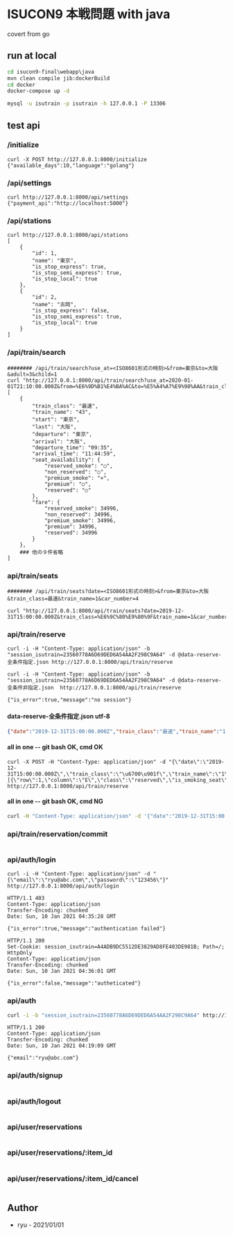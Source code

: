 # ISUCON9 本戦問題  with java

covert from go

## run at local

```bat
cd isucon9-final\webapp\java
mvn clean compile jib:dockerBuild
cd docker
docker-compose up -d

mysql -u isutrain -p isutrain -h 127.0.0.1 -P 13306
```



## test api

### /initialize

```
curl -X POST http://127.0.0.1:8000/initialize
{"available_days":10,"language":"golang"}
```

### /api/settings

```
curl http://127.0.0.1:8000/api/settings
{"payment_api":"http://localhost:5000"}
```

### /api/stations

```
curl http://127.0.0.1:8000/api/stations
[
    {
        "id": 1,
        "name": "東京",
        "is_stop_express": true,
        "is_stop_semi_express": true,
        "is_stop_local": true
    },
    {
        "id": 2,
        "name": "古岡",
        "is_stop_express": false,
        "is_stop_semi_express": true,
        "is_stop_local": true
    }
]
```

### /api/train/search

```
######## /api/train/search?use_at=<ISO8601形式の時刻>&from=東京&to=大阪&adult=3&child=1
curl "http://127.0.0.1:8000/api/train/search?use_at=2020-01-01T21:10:00.000Z&from=%E6%9D%B1%E4%BA%AC&to=%E5%A4%A7%E9%98%AA&train_class=%E6%9C%80%E9%80%9F&adult=3&child=1"
[
    {
        "train_class": "最速",
        "train_name": "43",
        "start": "東京",
        "last": "大阪",
        "departure": "東京",
        "arrival": "大阪",
        "departure_time": "09:35",
        "arrival_time": "11:44:59",
        "seat_availability": {
            "reserved_smoke": "○",
            "non_reserved": "○",
            "premium_smoke": "×",
            "premium": "○",
            "reserved": "○"
        },
        "fare": {
            "reserved_smoke": 34996,
            "non_reserved": 34996,
            "premium_smoke": 34996,
            "premium": 34996,
            "reserved": 34996
        }
    },
    ### 他の９件省略
]
```

### api/train/seats

```
######## /api/train/seats?date=<ISO8601形式の時刻>&from=東京&to=大阪&train_class=最速&train_name=1&car_number=4

curl "http://127.0.0.1:8000/api/train/seats?date=2019-12-31T15:00:00.000Z&train_class=%E6%9C%80%E9%80%9F&train_name=1&car_number=4&from=%E6%9D%B1%E4%BA%AC&to=%E5%A4%A7%E9%98%AA"
```

### api/train/reserve

```
curl -i -H "Content-Type: application/json" -b "session_isutrain=23560778A6D69DED6A54AA2F298C9A64" -d @data-reserve-全条件指定.json http://127.0.0.1:8000/api/train/reserve

curl -i -H "Content-Type: application/json" -b "session_isutrain=23560778A6D69DED6A54AA2F298C9A64" -d @data-reserve-全条件非指定.json  http://127.0.0.1:8000/api/train/reserve

{"is_error":true,"message":"no session"}
```

#### data-reserve-全条件指定.json     utf-8

```json
{"date":"2019-12-31T15:00:00.000Z","train_class":"最速","train_name":"1","car_number":4,"seat_class":"reserved","departure":"東京","arrival":"大阪","child":0,"adult":1,"column":"","seats":[{"row":1,"column":"E","class":"reserved","is_smoking_seat":false,"is_occupied":false,"text":"○","disabled":false,"selected":true}]}
```

#### all in one --  git bash OK,  cmd OK

```
curl -X POST -H "Content-Type: application/json" -d "{\"date\":\"2019-12-31T15:00:00.000Z\",\"train_class\":\"\u6700\u901f\",\"train_name\":\"1\",\"car_number\":4,\"seat_class\":\"reserved\",\"departure\":\"\u6771\u4eac\",\"arrival\":\"\u5927\u962a\",\"child\":0,\"adult\":1,\"column\":\"\",\"seats\":[{\"row\":1,\"column\":\"E\",\"class\":\"reserved\",\"is_smoking_seat\":false,\"is_occupied\":false,\"text\":\"\u25cb\",\"disabled\":false,\"selected\":true}]}" http://127.0.0.1:8000/api/train/reserve
```

#### all in one   -- git bash OK,  cmd NG

```bash
curl -H "Content-Type: application/json" -d '{"date":"2019-12-31T15:00:00.000Z","train_class":"\u6700\u901f","train_name":"1","car_number":4,"seat_class":"reserved","departure":"\u6771\u4eac","arrival":"\u5927\u962a","child":0,"adult":1,"column":"","seats":[{"row":1,"column":"E","class":"reserved","is_smoking_seat":false,"is_occupied":false,"text":"\u25cb","disabled":false,"selected":true}]}' http://127.0.0.1:8000/api/train/reserve
```





### api/train/reservation/commit

```

```

### api/auth/login

```
curl -i -H "Content-Type: application/json" -d "{\"email\":\"ryu@abc.com\",\"password\":\"123456\"}"  http://127.0.0.1:8000/api/auth/login
```

```
HTTP/1.1 403
Content-Type: application/json
Transfer-Encoding: chunked
Date: Sun, 10 Jan 2021 04:35:28 GMT

{"is_error":true,"message":"authentication failed"}
```

```
HTTP/1.1 200
Set-Cookie: session_isutrain=A4ADB9DC5512DE3829AD8FE403DE981B; Path=/; HttpOnly
Content-Type: application/json
Transfer-Encoding: chunked
Date: Sun, 10 Jan 2021 04:36:01 GMT

{"is_error":false,"message":"autheticated"}
```



### api/auth

```bash
curl -i -b "session_isutrain=23560778A6D69DED6A54AA2F298C9A64" http://127.0.0.1:8000/api/auth
```
```
HTTP/1.1 200
Content-Type: application/json
Transfer-Encoding: chunked
Date: Sun, 10 Jan 2021 04:19:09 GMT

{"email":"ryu@abc.com"}
```



### api/auth/signup

```

```
### api/auth/logout

```

```
### api/user/reservations

```

```
### api/user/reservations/:item_id

```

```
### api/user/reservations/:item_id/cancel

```

```





## Author

- ryu - 2021/01/01